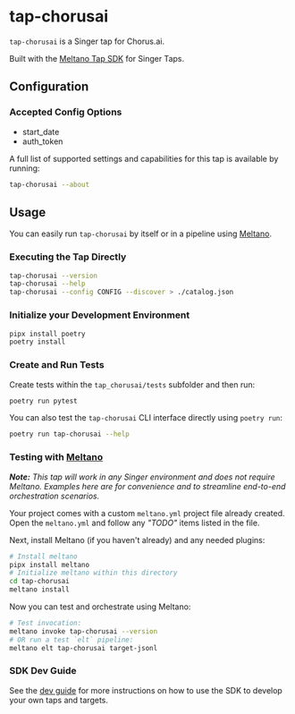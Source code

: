# tap-chorusai

`tap-chorusai` is a Singer tap for Chorus.ai.

Built with the [Meltano Tap SDK](https://sdk.meltano.com) for Singer Taps.

## Configuration

### Accepted Config Options

+ start_date
+ auth_token

A full list of supported settings and capabilities for this
tap is available by running:

```bash
tap-chorusai --about
```

## Usage

You can easily run `tap-chorusai` by itself or in a pipeline using [Meltano](https://meltano.com/).

### Executing the Tap Directly

```bash
tap-chorusai --version
tap-chorusai --help
tap-chorusai --config CONFIG --discover > ./catalog.json
```

### Initialize your Development Environment

```bash
pipx install poetry
poetry install
```

### Create and Run Tests

Create tests within the `tap_chorusai/tests` subfolder and
  then run:

```bash
poetry run pytest
```

You can also test the `tap-chorusai` CLI interface directly using `poetry run`:

```bash
poetry run tap-chorusai --help
```

### Testing with [Meltano](https://www.meltano.com)

_**Note:** This tap will work in any Singer environment and does not require Meltano.
Examples here are for convenience and to streamline end-to-end orchestration scenarios._

Your project comes with a custom `meltano.yml` project file already created. Open the `meltano.yml` and follow any _"TODO"_ items listed in
the file.

Next, install Meltano (if you haven't already) and any needed plugins:

```bash
# Install meltano
pipx install meltano
# Initialize meltano within this directory
cd tap-chorusai
meltano install
```

Now you can test and orchestrate using Meltano:

```bash
# Test invocation:
meltano invoke tap-chorusai --version
# OR run a test `elt` pipeline:
meltano elt tap-chorusai target-jsonl
```

### SDK Dev Guide

See the [dev guide](https://sdk.meltano.com/en/latest/dev_guide.html) for more instructions on how to use the SDK to 
develop your own taps and targets.
